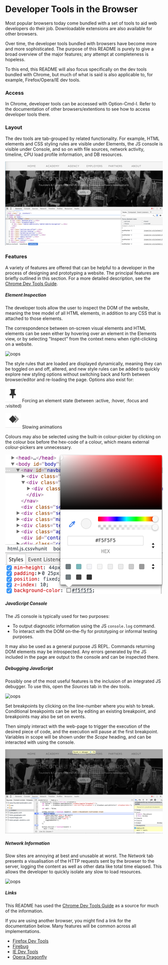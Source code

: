 # Developer Tools in the Browser
Most popular browsers today come bundled with a set of tools to aid web developers do their job. Downloadable extensions are also available for other browsers.

Over time, the developer tools bundled with browsers have become more and more sophisticated. The purpose of this README is purely to give a broad overview of the major features; any attempt at completeness is hopeless.

To this end, this README will also focus specifically on the dev tools bundled with Chrome, but much of what is said is also applicable to, for example, Firefox/Opera/IE dev tools.


### Access
In Chrome, developer tools can be accessed with Option-Cmd-I. Refer to the documentation of other browsers/extentions to see how to access developer tools there.


### Layout
The dev tools are tab-grouped by related functionality. For example, HTML elements and CSS styling rules are visible under Elements, the JS console is visible under Console, and so on with file sources, network activity, timeline, CPU load profile information, and DB resources.

![layout](./layout.png)


### Features
A variety of features are offered that can be helpful to a developer in the process of designing and prototyping a website. The principal features are briefly outlined in this section. For a more detailed description, see the [Chrome Dev Tools Guide](https://developer.chrome.com/devtools).

##### Element Inspection
The developer tools allow the user to inspect the DOM of the website, meaning the tree model of all HTML elements, in addition to any CSS that is attached to those elements.

The correspondence between on-screen visual elements and HTML elements can be seen either by hovering over an element in the Elements view, or by selecting "Inspect" from the context menu when right-clicking on a website.

![oops](https://developer.chrome.com/devtools/images/elements-panel.png)

The style rules that are loaded are displayed dynamically, meaning they can be toggled on and off, altered, and new style rules can be added to quickly explore new styling options without switching back and forth between browser/editor and re-loading the page. Options also exist for:

![alt-text](./css-toggle-state.png) Forcing an element state (between :active, :hover, :focus and :visited)

![alt-text](./css-slow-animation.png) Slowing animations

Colours may also be selected using the built-in colour-picker by clicking on the colour box before the hex-code of a colour, which means external colour-pickers are unnecessary.

![alt-text](./css-colour-picker.png)


##### JavaScript Console
The JS console is typically used for two purposes:
* To output diagnostic information using the JS `console.log` command.
* To interact with the DOM on-the-fly for prototyping or informal testing purposes.

It may also be used as a general purpose JS REPL. Commands returning DOM elements may be introspected. Any errors generated by the JS included in the page are output to the console and can be inspected there.


##### Debugging JavaScript
Possibly one of the most useful features is the inclusion of an integrated JS debugger. To use this, open the *Sources* tab in the dev tools.

![oops](https://developer.chrome.com/devtools/docs/javascript-debugging/javascript-debugging-overview.jpg)

Set breakpoints by clicking on the line-number where you wish to break. Conditional breakpoints can be set by editing an existing breakpoint, and breakpoints may also be set on events.

Then simply interact with the web-page to trigger the execution of the desired piece of code, and the execution will pause at the first breakpoint. Variables in scope will be shown under the *Scope* heading, and can be interacted with using the console.

![oops](./js-debugger.png)


##### Network Information
Slow sites are annoying at best and unusable at worst. The *Network* tab presents a visualisation of the HTTP requests sent by the browser to the server, logging the content as well as other data like total time elapsed. This allows the developer to quickly isolate any slow to load resources.

![oops](https://developer.chrome.com/devtools/images/network-panel.png)


##### Links
This README has used the [Chrome Dev Tools Guide](https://developer.chrome.com/devtools) as a source for much of the information.

If you are using another browser, you might find a link for the documentation below. Many features will be common across all implementations.

* [Firefox Dev Tools](https://developer.mozilla.org/en/docs/Tools)
* [Firebug](http://www.getfirebug.com)
* [IE Dev Tools](https://msdn.microsoft.com/en-us/library/dd565628%28v=vs.85%29.aspx)
* [Opera Dragonfly](www.opera.com/dragonfly/)

